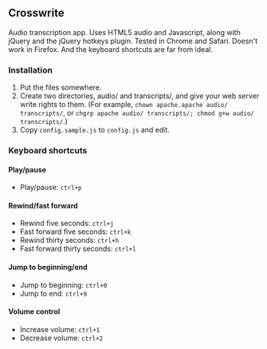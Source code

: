 ## Crosswrite

Audio transcription app. Uses HTML5 audio and Javascript, along with jQuery and the jQuery hotkeys plugin. Tested in Chrome and Safari. Doesn't work in Firefox. And the keyboard shortcuts are far from ideal.


### Installation

1. Put the files somewhere.
2. Create two directories, audio/ and transcripts/, and give your web server write rights to them. (For example, `chown apache.apache audio/ transcripts/`, or `chgrp apache audio/ transcripts/; chmod g+w audio/ transcripts/`.)
3. Copy `config.sample.js` to `config.js` and edit.


### Keyboard shortcuts

#### Play/pause

* Play/pause: `ctrl+p`

#### Rewind/fast forward

* Rewind five seconds: `ctrl+j`
* Fast forward five seconds: `ctrl+k`
* Rewind thirty seconds: `ctrl+h`
* Fast forward thirty seconds: `ctrl+l`

#### Jump to beginning/end

* Jump to beginning: `ctrl+0`
* Jump to end: `ctrl+9`

#### Volume control

* Increase volume: `ctrl+1`
* Decrease volume: `ctrl+2`
